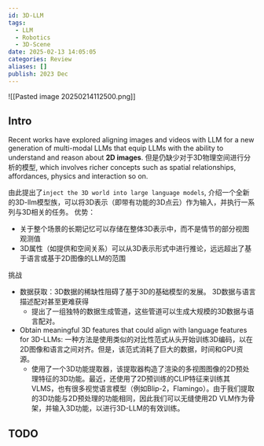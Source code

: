 ```yaml
---
id: 3D-LLM
tags:
  - LLM
  - Robotics
  - 3D-Scene
date: 2025-02-13 14:05:05
categories: Review
aliases: []
publish: 2023 Dec
---
```

![[Pasted image 20250214112500.png]]

## Intro
Recent works have explored aligning images and videos with LLM for a new generation of multi-modal LLMs that equip LLMs with the ability to understand and reason about **2D images**. 
但是仍缺少对于3D物理空间进行分析的模型, which involves richer concepts such as spatial relationships, affordances, physics and interaction so on.

由此提出了`inject the 3D world into large language models`, 介绍一个全新的3D-llm模型族，可以将3D表示（即带有功能的3D点云）作为输入，并执行一系列与3D相关的任务。
优势：
- 关于整个场景的长期记忆可以存储在整体3D表示中，而不是情节的部分视图观测值
- 3D属性（如提供和空间关系）可以从3D表示形式中进行推论，远远超出了基于语言或基于2D图像的LLM的范围

挑战
- 数据获取：3D数据的稀缺性阻碍了基于3D的基础模型的发展。 3D数据与语言描述配对甚至更难获得
	- 提出了一组独特的数据生成管道，这些管道可以生成大规模的3D数据与语言配对。
- Obtain meaningful 3D features that could align with language features for 3D-LLMs: 一种方法是使用类似的对比性范式从头开始训练3D编码，以在2D图像和语言之间对齐。但是，该范式消耗了巨大的数据，时间和GPU资源。
	- 使用了一个3D功能提取器，该提取器构造了渲染的多视图图像的2D预处理特征的3D功能。最近，还使用了2D预训练的CLIP特征来训练其VLMS，也有很多视觉语言模型（例如Blip-2，Flamingo）。由于我们提取的3D功能与2D预处理的功能相同，因此我们可以无缝使用2D VLM作为骨架，并输入3D功能，以进行3D-LLM的有效训练。 

## TODO



